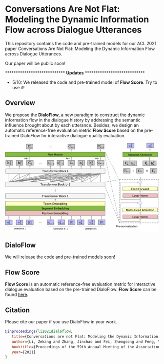 # Conversations Are Not Flat: Modeling the Dynamic Information Flow across Dialogue Utterances
This repository contains the code and pre-trained models for our ACL 2021 paper Conversations Are Not Flat: Modeling the Dynamic Information Flow across Dialogue Utterances. 

Our paper will be public soon!

**************************** **Updates** ****************************

* 5/10: We released the code and pre-trained model of **Flow Score**. Try to use it!




## Overview

We propose the **DialoFlow**, a new paradigm to construct the dynamic information flow in the dialogue history by addressing the semantic influence brought about by each utterance. Besides, we design an automatic reference-free evaluation metric **Flow Score** based on the pre-trained DialoFlow for interactive dialogue quality evaluation.

![Overview of DialoFlow](figure/model.png)



## DialoFlow

We will release the code and pre-trained models soon!



## Flow Score

**Flow Score** is an automatic reference-free evaluation metric for interactive dialogue evaluation based on the pre-trained DialoFlow. **Flow Score** can be found [here](https://github.com/ictnlp/DialoFlow/tree/main/FlowScore).



## Citation

Please cite our paper if you use DialoFlow in your work.

```bibtex
@inproceedings{li2021dialoflow,
   title={Conversations are not Flat: Modeling the Dynamic Information Flow across Dialogue Utterances},
   author={Li, Zekang and Zhang, Jinchao and Fei, Zhengcong and Feng, Yang and Zhou, Jie},
   booktitle={Proceedings of the 59th Annual Meeting of the Association for Computational Linguistics},
   year={2021}
}
```
